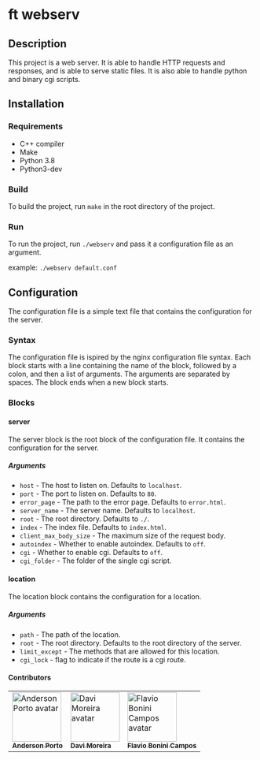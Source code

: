 # ft webserv

## Description

This project is a web server. It is able to handle HTTP requests and responses, 
and is able to serve static files. It is also able to handle python and binary cgi scripts.

## Installation

### Requirements

- C++ compiler
- Make
- Python 3.8
- Python3-dev

### Build

To build the project, run `make` in the root directory of the project.

### Run

To run the project, run `./webserv` and pass it a configuration file as an argument.

example: `./webserv default.conf`

## Configuration

The configuration file is a simple text file that contains the configuration for the server.

### Syntax

The configuration file is ispired by the nginx configuration file syntax.
Each block starts with a line containing the name of the block, followed by a colon, 
and then a list of arguments. The arguments are separated by spaces. The block ends when a new block starts.

### Blocks

#### server

The server block is the root block of the configuration file. It contains the configuration for the server.

##### Arguments

- `host` - The host to listen on. Defaults to `localhost`.
- `port` - The port to listen on. Defaults to `80`.
- `error_page` - The path to the error page. Defaults to `error.html`.
- `server_name` - The server name. Defaults to `localhost`.
- `root` - The root directory. Defaults to `./`.
- `index` - The index file. Defaults to `index.html`.
- `client_max_body_size` - The maximum size of the request body.
- `autoindex` - Whether to enable autoindex. Defaults to `off`.
- `cgi` - Whether to enable cgi. Defaults to `off`.
- `cgi_folder` - The folder of the single cgi script.

#### location

The location block contains the configuration for a location.

##### Arguments

- `path` - The path of the location.
- `root` - The root directory. Defaults to the root directory of the server.
- `limit_except` - The methods that are allowed for this location.
- `cgi_lock` - flag to indicate if the route is a cgi route.

#### Contributors

<table>
  <tr>
    <td>
      <a href="https://github.com/andersonhsporto">
        <img src="https://avatars.githubusercontent.com/u/47704550?v=4" width="100px" alt="Anderson Porto avatar"/><br>
        <sub><b>Anderson Porto</b></sub>
      </a>
    </td>
    <td>
      <a href="https://github.com/DaviPrograme">
        <img src="https://avatars.githubusercontent.com/u/56012877?v=4" width="100px" alt="Davi Moreira avatar"/><br>
        <sub><b>Davi Moreira</b></sub>
      </a>
    </td>
    <td>
      <a href="https://github.com/GitFlaviobc">
        <img src="https://avatars.githubusercontent.com/u/46327033?v=4" width="100px" alt="Flavio Bonini Campos  avatar"/><br>
        <sub><b> Flavio Bonini Campos </b></sub>
      </a>
    </td>
  </tr>
</table>